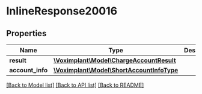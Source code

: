 # InlineResponse20016

## Properties
Name | Type | Description | Notes
------------ | ------------- | ------------- | -------------
**result** | [**\Voximplant\Model\ChargeAccountResult**](ChargeAccountResult.md) |  | [optional] 
**account_info** | [**\Voximplant\Model\ShortAccountInfoType**](ShortAccountInfoType.md) |  | [optional] 

[[Back to Model list]](../README.md#documentation-for-models) [[Back to API list]](../README.md#documentation-for-api-endpoints) [[Back to README]](../README.md)


